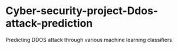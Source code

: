 # Cyber-security-project-Ddos-attack-prediction
Predicting DDOS attack through various machine learning classifiers
